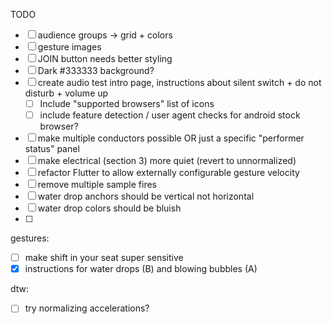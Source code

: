 TODO

- [ ] audience groups -> grid + colors
- [ ] gesture images
- [ ] JOIN button needs better styling
- [ ] Dark #333333 background?
- [ ] create audio test intro page, instructions about silent switch + do not disturb + volume up
  - [ ] Include "supported browsers" list of icons
  - [ ] include feature detection / user agent checks for android stock browser?
- [ ] make multiple conductors possible OR just a specific "performer status" panel
- [ ] make electrical (section 3) more quiet (revert to unnormalized)
- [ ] refactor Flutter to allow externally configurable gesture velocity
- [ ] remove multiple sample fires
- [ ] water drop anchors should be vertical not horizontal
- [ ] water drop colors should be bluish
- [ ]


gestures:

- [ ] make shift in your seat super sensitive
- [x] instructions for water drops (B) and blowing bubbles (A)

dtw:

- [ ] try normalizing accelerations?
